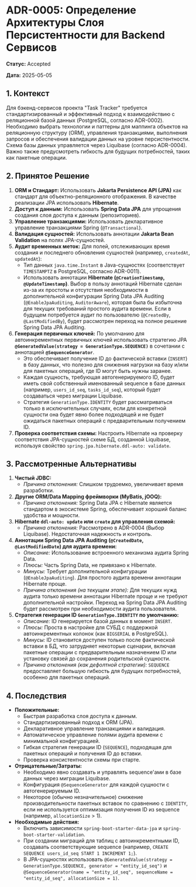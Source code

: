 # ADR-0005: Определение Архитектуры Слоя Персистентности для Backend Сервисов

**Статус:** Accepted

**Дата:** 2025-05-05

## 1. Контекст

Для бэкенд-сервисов проекта "Task Tracker" требуется стандартизированный и эффективный подход к взаимодействию с реляционной базой данных (PostgreSQL, согласно ADR-0002). Необходимо выбрать технологии и паттерны для маппинга объектов на реляционную структуру (ORM), управления транзакциями, выполнения запросов и обеспечения валидации данных на уровне персистентности. Схема базы данных управляется через Liquibase (согласно ADR-0004). Важно также предусмотреть гибкость для будущих потребностей, таких как пакетные операции.

## 2. Принятое Решение

1.  **ORM и Стандарт:** Использовать **Jakarta Persistence API (JPA)** как стандарт для объектно-реляционного отображения. В качестве реализации JPA использовать **Hibernate**.
2.  **Доступ к данным:** Использовать **Spring Data JPA** для упрощения создания слоя доступа к данным (репозиториев).
3.  **Управление транзакциями:** Использовать декларативное управление транзакциями Spring (`@Transactional`).
4.  **Валидация сущностей:** Использовать аннотации **Jakarta Bean Validation** на полях JPA-сущностей.
5.  **Аудит временных меток:** Для полей, отслеживающих время создания и последнего обновления сущностей (например, `createdAt`, `updatedAt`):
    *   Тип данных `java.time.Instant` в Java-сущностях (соответствует `TIMESTAMPTZ` в PostgreSQL, согласно ADR-0011).
    *   Использовать аннотации **Hibernate (`@CreationTimestamp`, `@UpdateTimestamp`)**. Выбор в пользу аннотаций Hibernate сделан из-за их простоты и отсутствия необходимости в дополнительной конфигурации Spring Data JPA Auditing (`@EnableJpaAuditing`, `AuditorAware`), которая была бы избыточна для текущих требований простого аудита времени. Если в будущем потребуется аудит по пользователю (`@CreatedBy`, `@LastModifiedBy`), будет рассмотрен переход на полное решение Spring Data JPA Auditing.
6.  **Генерация первичных ключей:** По умолчанию для автоинкрементных первичных ключей использовать стратегию JPA **`@GeneratedValue(strategy = GenerationType.SEQUENCE)`** в сочетании с аннотацией **`@SequenceGenerator`**.
    *   Это обеспечивает получение ID до фактической вставки (`INSERT`) в базу данных, что полезно для снижения нагрузки на базу и/или для пакетных операций, где ID могут быть нужны заранее.
    *   Каждая сущность, требующая автогенерируемого ID, будет иметь свой собственный именованный sequence в базе данных (например, `users_id_seq`, `tasks_id_seq`), который будет создаваться через миграции Liquibase.
    *   Стратегия `GenerationType.IDENTITY` будет рассматриваться только в исключительных случаях, если для конкретной сущности она будет явно более подходящей и не будет ожидаться пакетных операций с предварительным получением ID.
7.  **Проверка соответствия схемы:** Настроить Hibernate на проверку соответствия JPA-сущностей схеме БД, созданной Liquibase, используя свойство `spring.jpa.hibernate.ddl-auto: validate`.

## 3. Рассмотренные Альтернативы

1.  **Чистый JDBC:**
    *   *Причина отклонения:* Слишком трудоемко, увеличивает время разработки.
2.  **Другие ORM/Data Mapping фреймворки (MyBatis, jOOQ):**
    *   *Причина отклонения:* Spring Data JPA с Hibernate является стандартом в экосистеме Spring, обеспечивает хороший баланс удобства и мощности.
3.  **Hibernate `ddl-auto: update` или `create` для управления схемой:**
    *   *Причина отклонения:* Рассмотрено в ADR-0004 (Выбор Liquibase). Недостаточная надежность и контроль.
4.  **Аннотации Spring Data JPA Auditing (`@CreatedDate`, `@LastModifiedDate`) для аудита времени:**
    *   *Описание:* Использование встроенного механизма аудита Spring Data.
    *   *Плюсы:* Часть Spring Data, не привязано к Hibernate.
    *   *Минусы:* Требует дополнительной конфигурации (`@EnableJpaAuditing`). Для простого аудита времени аннотации Hibernate проще.
    *   *Причина отклонения (на текущем этапе):* Для текущих нужд аудита только времени аннотации Hibernate проще и не требуют дополнительной настройки. Переход на Spring Data JPA Auditing будет рассмотрен при необходимости аудита пользователя.
5.  **Стратегия генерации ID `GenerationType.IDENTITY` по умолчанию:**
    *   *Описание:* ID генерируется базой данных в момент `INSERT`.
    *   *Плюсы:* Проста в настройке для СУБД с поддержкой автоинкрементных колонок (как `BIGSERIAL` в PostgreSQL).
    *   *Минусы:* ID становится доступен только после фактической вставки в БД, что затрудняет некоторые сценарии, включая пакетные операции с предварительным назначением ID или установку связей до сохранения родительской сущности.
    *   *Причина отклонения (как дефолтной стратегии):* `SEQUENCE` предоставляет большую гибкость для будущих потребностей, особенно для пакетных операций.

## 4. Последствия

*   **Положительные:**
    *   Быстрая разработка слоя доступа к данным.
    *   Стандартизированный подход к ORM (JPA).
    *   Декларативное управление транзакциями и валидация.
    *   Автоматическое управление полями аудита времени с минимальной конфигурацией.
    *   Гибкая стратегия генерации ID (`SEQUENCE`), подходящая для пакетных операций и получения ID до вставки.
    *   Проверка консистентности схемы при старте.
*   **Отрицательные/Затраты:**
    *   Необходимо явно создавать и управлять sequence'ами в базе данных через миграции Liquibase.
    *   Конфигурация `@SequenceGenerator` для каждой сущности с автогенерируемым ID.
    *   Некоторое (обычно незначительное) снижение производительности пакетных вставок по сравнению с `IDENTITY`, если не используется оптимизация получения ID из sequence (например, `allocationSize` > 1).
*   **Необходимые действия:**
    *   Включить зависимости `spring-boot-starter-data-jpa` и `spring-boot-starter-validation`.
    *   При создании миграций для таблиц с автоинкрементными ID, создавать соответствующие sequence (например, `CREATE SEQUENCE users_id_seq START 1 INCREMENT 1;`).
    *   В JPA-сущностях использовать `@GeneratedValue(strategy = GenerationType.SEQUENCE, generator = "entity_id_seq")` и `@SequenceGenerator(name = "entity_id_seq", sequenceName = "entity_id_seq", allocationSize = 1)`.